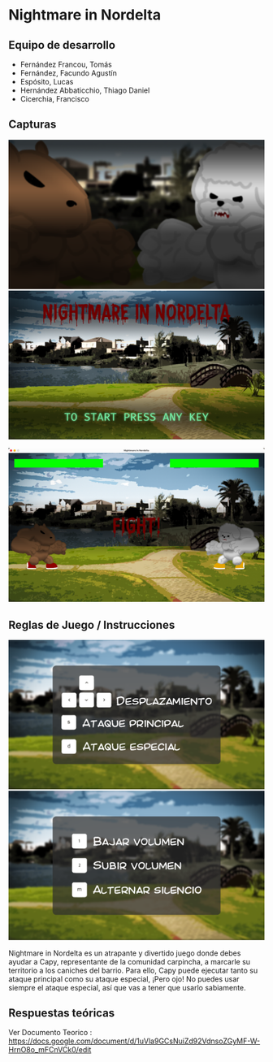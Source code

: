 # Nightmare in Nordelta

## Equipo de desarrollo

- Fernández Francou, Tomás
- Fernández, Facundo Agustín
- Espósito, Lucas
- Hernández Abbaticchio, Thiago Daniel
- Cicerchia, Francisco

## Capturas
![epicVersus](screenshots/versus.png)
![startscreen](screenshots/Startscreen.png)

![round1](screenshots/Screenshot1.png)

## Reglas de Juego / Instrucciones

![movementKeys](screenshots/MovementKeys.png)
![soundModifieeys](screenshots/SoundModifierKeys.png)

Nightmare in Nordelta es un atrapante y divertido juego donde debes ayudar a Capy, representante de la comunidad carpincha, a marcarle su territorio a los caniches del barrio. Para ello, Capy puede ejecutar tanto su ataque principal como su ataque especial, ¡Pero ojo! No puedes usar siempre el ataque especial, así que vas a tener que usarlo sabiamente.

## Respuestas teóricas

Ver Documento Teorico : https://docs.google.com/document/d/1uVla9GCsNuiZd92VdnsoZGyMF-W-HrnO8o_mFCnVCk0/edit
